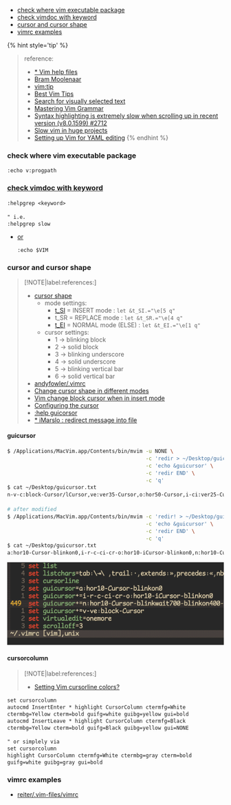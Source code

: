 <!-- START doctoc generated TOC please keep comment here to allow auto update -->
<!-- DON'T EDIT THIS SECTION, INSTEAD RE-RUN doctoc TO UPDATE -->

- [check where vim executable package](#check-where-vim-executable-package)
- [check vimdoc with keyword](#check-vimdoc-with-keyword)
- [cursor and cursor shape](#cursor-and-cursor-shape)
- [vimrc examples](#vimrc-examples)

<!-- END doctoc generated TOC please keep comment here to allow auto update -->

{% hint style='tip' %}
> reference:
> - [* Vim help files](https://vimhelp.org/#reference_toc)
> - [Bram Moolenaar](https://www.moolenaar.net/)
> - [vim:tip](https://vim.fandom.com/wiki/Category:VimTip)
> - [Best Vim Tips](https://vim.fandom.com/wiki/Best_Vim_Tips)
> - [Search for visually selected text](https://vim.fandom.com/wiki/Search_for_visually_selected_text)
> - [Mastering Vim Grammar](https://irian.to/blogs/mastering-vim-grammar/)
> - [Syntax highlighting is extremely slow when scrolling up in recent version (v8.0.1599) #2712](https://github.com/vim/vim/issues/2712)
>  - [Slow vim in huge projects](https://www.reddit.com/r/vim/comments/ng59kz/slow_vim_in_huge_projects/)
> - [Setting up Vim for YAML editing](https://www.arthurkoziel.com/setting-up-vim-for-yaml/)
{% endhint %}

### check where vim executable package
```vim
:echo v:progpath
```

### [check vimdoc with keyword](https://www.reddit.com/r/vim/comments/ng59kz/comment/gyrceos/?utm_source=share&utm_medium=web2x&context=3)
```vim
:helpgrep <keyword>

" i.e.
:helpgrep slow
```

- [or](https://stackoverflow.com/a/48858718/2940319)
  ```vim
  :echo $VIM
  ```

### cursor and cursor shape

> [!NOTE|label:references:]
> - [cursor shape](https://vim.fandom.com/wiki/Change_cursor_shape_in_different_modes)
>   - mode settings:
>     - [t_SI](https://vimdoc.sourceforge.net/htmldoc/term.html#t_SI) = INSERT mode : `let &t_SI.="\e[5 q"`
>     - t_SR = REPLACE mode : `let &t_SR.="\e[4 q"`
>     - [t_EI](https://vimdoc.sourceforge.net/htmldoc/term.html#t_EI) = NORMAL mode (ELSE) : `let &t_EI.="\e[1 q"`
>   - cursor settings:
>     - 1 -> blinking block
>     - 2 -> solid block
>     - 3 -> blinking underscore
>     - 4 -> solid underscore
>     - 5 -> blinking vertical bar
>     - 6 -> solid vertical bar
> - [andyfowler/.vimrc](https://gist.github.com/andyfowler/1195581)
> - [Change cursor shape in different modes](https://vim.fandom.com/wiki/Change_cursor_shape_in_different_modes)
> - [Vim change block cursor when in insert mode](https://stackoverflow.com/a/58042687/2940319)
> - [Configuring the cursor](https://vim.fandom.com/wiki/Configuring_the_cursor)
> - [:help guicorsor](https://vimdoc.sourceforge.net/htmldoc/options.html#'guicursor')
> - [* iMarslo : redirect message into file](./tricky.html#redirect-cmd-result-into-file)


#### guicursor
```bash
$ /Applications/MacVim.app/Contents/bin/mvim -u NONE \
                                             -c 'redir > ~/Desktop/guicursor.txt' \
                                             -c 'echo &guicursor' \
                                             -c 'redir END' \
                                             -c 'q'
$ cat ~/Desktop/guicursor.txt
n-v-c:block-Cursor/lCursor,ve:ver35-Cursor,o:hor50-Cursor,i-ci:ver25-Cursor/lCursor,r-cr:hor20-Cursor/lCursor,sm:block-Cursor-blinkwait175-blinkoff150-blinkon175

# after modified
$ /Applications/MacVim.app/Contents/bin/mvim -c 'redir! > ~/Desktop/guicursor.txt' \
                                             -c 'echo &guicursor' \
                                             -c 'redir END' \
                                             -c 'q'
$ cat ~/Desktop/guicursor.txt
a:hor10-Cursor-blinkon0,i-r-c-ci-cr-o:hor10-iCursor-blinkon0,n:hor10-Cursor-blinkwait700-blinkon400-blinkoff250,v-ve:block-Cursor
```

![guicursor](../screenshot/vim/vim-guicursor.gif)

#### cursorcolumn

> [!NOTE|label:references:]
> - [Setting Vim cursorline colors?](https://stackoverflow.com/a/29207563/2940319)

```vim
set cursorcolumn
autocmd InsertEnter * highlight CursorColumn ctermfg=White ctermbg=Yellow cterm=bold guifg=white guibg=yellow gui=bold
autocmd InsertLeave * highlight CursorColumn ctermfg=Black ctermbg=Yellow cterm=bold guifg=Black guibg=yellow gui=NONE

" or simplely via
set cursorcolumn
highlight CursorColumn ctermfg=White ctermbg=gray cterm=bold guifg=white guibg=gray gui=bold
```

### vimrc examples

- [reiter/.vim-files/vimrc](https://github.com/jreiter/.vim-files/blob/master/vimrc)
